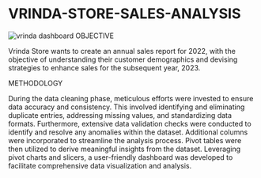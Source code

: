 # VRINDA-STORE-SALES-ANALYSIS
![vrinda dashboard](https://github.com/meghakiran25/VRINDA-STORE-SALES-ANALYSIS/assets/171676076/837ac690-43af-4ca0-ba8c-353f1015509b)
OBJECTIVE

Vrinda Store wants to create an annual sales report for 2022, with the objective of understanding their customer demographics and devising strategies to enhance sales for the subsequent year, 2023.

METHODOLOGY

During the data cleaning phase, meticulous efforts were invested to ensure data accuracy and consistency. This involved identifying and eliminating duplicate entries, addressing missing values, and standardizing data formats. Furthermore, extensive data validation checks were conducted to identify and resolve any anomalies within the dataset. Additional columns were incorporated to streamline the analysis process. Pivot tables were then utilized to derive meaningful insights from the dataset. Leveraging pivot charts and slicers, a user-friendly dashboard was developed to facilitate comprehensive data visualization and analysis.


